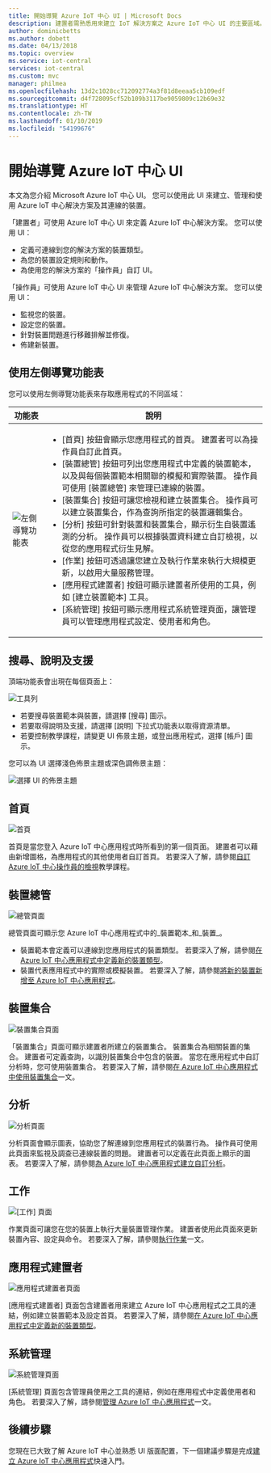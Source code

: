 ```yaml
---
title: 開始導覽 Azure IoT 中心 UI | Microsoft Docs
description: 建置者需熟悉用來建立 IoT 解決方案之 Azure IoT 中心 UI 的主要區域。
author: dominicbetts
ms.author: dobett
ms.date: 04/13/2018
ms.topic: overview
ms.service: iot-central
services: iot-central
ms.custom: mvc
manager: philmea
ms.openlocfilehash: 13d2c1028cc712092774a3f81d8eeaa5cb109edf
ms.sourcegitcommit: d4f728095cf52b109b3117be9059809c12b69e32
ms.translationtype: HT
ms.contentlocale: zh-TW
ms.lasthandoff: 01/10/2019
ms.locfileid: "54199676"
---
```

# <a name="take-a-tour-of-the-azure-iot-central-ui"></a>開始導覽 Azure IoT 中心 UI

本文為您介紹 Microsoft Azure IoT 中心 UI。 您可以使用此 UI 來建立、管理和使用 Azure IoT 中心解決方案及其連線的裝置。

「建置者」可使用 Azure IoT 中心 UI 來定義 Azure IoT 中心解決方案。 您可以使用 UI：

- 定義可連線到您的解決方案的裝置類型。
- 為您的裝置設定規則和動作。
- 為使用您的解決方案的「操作員」自訂 UI。

「操作員」可使用 Azure IoT 中心 UI 來管理 Azure IoT 中心解決方案。 您可以使用 UI：

- 監視您的裝置。
- 設定您的裝置。
- 針對裝置問題進行移難排解並修復。
- 佈建新裝置。

## <a name="use-the-left-navigation-menu"></a>使用左側導覽功能表

您可以使用左側導覽功能表來存取應用程式的不同區域：

| 功能表 | 說明 |
| ---- | ----------- |
| ![左側導覽功能表](media/overview-iot-central-tour/navigationbar.png) | <ul><li>[首頁] 按鈕會顯示您應用程式的首頁。 建置者可以為操作員自訂此首頁。</li><li>[裝置總管] 按鈕可列出您應用程式中定義的裝置範本，以及與每個裝置範本相關聯的模擬和實際裝置。 操作員可使用 [裝置總管] 來管理已連線的裝置。</li><li>[裝置集合] 按鈕可讓您檢視和建立裝置集合。 操作員可以建立裝置集合，作為查詢所指定的裝置邏輯集合。</li><li>[分析] 按鈕可針對裝置和裝置集合，顯示衍生自裝置遙測的分析。 操作員可以根據裝置資料建立自訂檢視，以從您的應用程式衍生見解。</li><li>[作業] 按鈕可透過讓您建立及執行作業來執行大規模更新，以啟用大量服務管理。</li><li>[應用程式建置者] 按鈕可顯示建置者所使用的工具，例如 [建立裝置範本] 工具。</li><li>[系統管理] 按鈕可顯示應用程式系統管理頁面，讓管理員可以管理應用程式設定、使用者和角色。</li></ul> |

## <a name="search-help-and-support"></a>搜尋、說明及支援

頂端功能表會出現在每個頁面上：

![工具列](media/overview-iot-central-tour/toolbar.png)

- 若要搜尋裝置範本與裝置，請選擇 [搜尋] 圖示。
- 若要取得說明及支援，請選擇 [說明] 下拉式功能表以取得資源清單。
- 若要控制教學課程，請變更 UI 佈景主題，或登出應用程式，選擇 [帳戶] 圖示。

您可以為 UI 選擇淺色佈景主題或深色調佈景主題：

![選擇 UI 的佈景主題](media/overview-iot-central-tour/themes.png)

## <a name="home-page"></a>首頁

![首頁](media/overview-iot-central-tour/homepage.png)

首頁是當您登入 Azure IoT 中心應用程式時所看到的第一個頁面。 建置者可以藉由新增圖格，為應用程式的其他使用者自訂首頁。 若要深入了解，請參閱[自訂 Azure IoT 中心操作員的檢視](tutorial-customize-operator.md)教學課程。

## <a name="device-explorer"></a>裝置總管

![總管頁面](media/overview-iot-central-tour/explorer.png)

總管頁面可顯示您 Azure IoT 中心應用程式中的_裝置範本_和_裝置_。

* 裝置範本會定義可以連線到您應用程式的裝置類型。 若要深入了解，請參閱[在 Azure IoT 中心應用程式中定義新的裝置類型](tutorial-define-device-type.md)。
* 裝置代表應用程式中的實際或模擬裝置。 若要深入了解，請參閱[將新的裝置新增至 Azure IoT 中心應用程式](tutorial-add-device.md)。

## <a name="device-sets"></a>裝置集合

![裝置集合頁面](media/overview-iot-central-tour/devicesets.png)

「裝置集合」頁面可顯示建置者所建立的裝置集合。 裝置集合為相關裝置的集合。 建置者可定義查詢，以識別裝置集合中包含的裝置。 當您在應用程式中自訂分析時，您可使用裝置集合。 若要深入了解，請參閱[在 Azure IoT 中心應用程式中使用裝置集合](howto-use-device-sets.md)一文。

## <a name="analytics"></a>分析

![分析頁面](media/overview-iot-central-tour/analytics.png)

分析頁面會顯示圖表，協助您了解連線到您應用程式的裝置行為。 操作員可使用此頁面來監視及調查已連線裝置的問題。 建置者可以定義在此頁面上顯示的圖表。 若要深入了解，請參閱[為 Azure IoT 中心應用程式建立自訂分析](howto-create-analytics.md)。

## <a name="jobs"></a>工作

![[工作] 頁面](media/overview-iot-central-tour/jobs.png)

作業頁面可讓您在您的裝置上執行大量裝置管理作業。 建置者使用此頁面來更新裝置內容、設定與命令。 若要深入了解，請參閱[執行作業](howto-run-a-job.md)一文。

## <a name="application-builder"></a>應用程式建置者

![應用程式建置者頁面](media/overview-iot-central-tour/applicationbuilder.png)

[應用程式建置者] 頁面包含建置者用來建立 Azure IoT 中心應用程式之工具的連結，例如建立裝置範本及設定首頁。 若要深入了解，請參閱[在 Azure IoT 中心應用程式中定義新的裝置類型](tutorial-define-device-type.md)。

## <a name="administration"></a>系統管理

![系統管理頁面](media/overview-iot-central-tour/administration.png)

[系統管理] 頁面包含管理員使用之工具的連結，例如在應用程式中定義使用者和角色。 若要深入了解，請參閱[管理 Azure IoT 中心應用程式](howto-administer.md)一文。

## <a name="next-steps"></a>後續步驟

您現在已大致了解 Azure IoT 中心並熟悉 UI 版面配置，下一個建議步驟是完成[建立 Azure IoT 中心應用程式](quick-deploy-iot-central.md)快速入門。